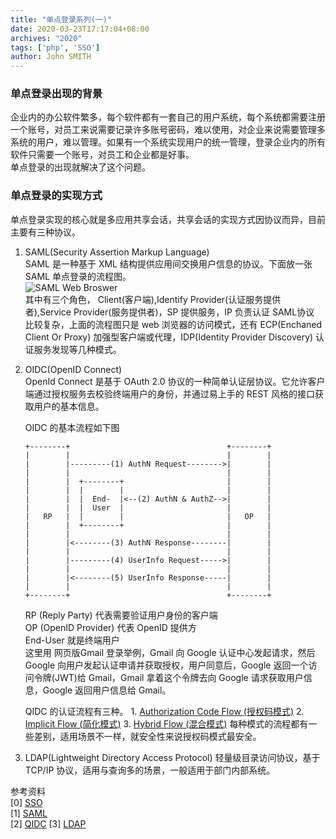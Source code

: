```yaml
---
title: "单点登录系列(一)"
date: 2020-03-23T17:17:04+08:00
archives: "2020"
tags: ['php', 'SSO']
author: John SMITH
---
```


### 单点登录出现的背景
企业内的办公软件繁多，每个软件都有一套自己的用户系统，每个系统都需要注册一个账号，对员工来说需要记录许多账号密码，难以使用，对企业来说需要管理多系统的用户，难以管理。如果有一个系统实现用户的统一管理，登录企业内的所有软件只需要一个账号，对员工和企业都是好事。  
单点登录的出现就解决了这个问题。  
### 单点登录的实现方式
单点登录实现的核心就是多应用共享会话，共享会话的实现方式因协议而异，目前主要有三种协议。
 
1. SAML(Security Assertion Markup Language)  
	SAML 是一种基于 XML 结构提供应用间交换用户信息的协议。下面放一张 SAML 单点登录的流程图。  
	![SAML Web Broswer](https://hurryking.github.io/img/SAML-SSO-Process.gif)  
	其中有三个角色， Client(客户端),Identify Provider(认证服务提供者),Service Provider(服务提供者)，SP 提供服务，IP 负责认证
	SAML协议 比较复杂，上面的流程图只是 web 浏览器的访问模式，还有 ECP(Enchaned Client Or Proxy) 加强型客户端或代理，IDP(Identity Provider Discovery) 认证服务发现等几种模式。

2. OIDC(OpenID Connect)  
	OpenId Connect 是基于 OAuth 2.0 协议的一种简单认证层协议。它允许客户端通过授权服务去校验终端用户的身份，并通过易上手的 REST 风格的接口获取用户的基本信息。

	OIDC 的基本流程如下图

	```
	+--------+                                   +--------+
	|        |                                   |        |
	|        |---------(1) AuthN Request-------->|        |
	|        |                                   |        |
	|        |  +--------+                       |        |
	|        |  |        |                       |        |
	|        |  |  End-  |<--(2) AuthN & AuthZ-->|        |
	|        |  |  User  |                       |        |
	|   RP   |  |        |                       |   OP   |
	|        |  +--------+                       |        |
	|        |                                   |        |
	|        |<--------(3) AuthN Response--------|        |
	|        |                                   |        |
	|        |---------(4) UserInfo Request----->|        |
	|        |                                   |        |
	|        |<--------(5) UserInfo Response-----|        |
	|        |                                   |        |
	+--------+                                   +--------+
	```
	RP (Reply Party) 代表需要验证用户身份的客户端  
	OP (OpenID Provider) 代表 OpenID 提供方  
	End-User 就是终端用户  
	这里用 网页版Gmail 登录举例，Gmail 向 Google 认证中心发起请求，然后 Google 向用户发起认证申请并获取授权，用户同意后，Google 返回一个访问令牌(JWT)给 Gmail，Gmail 拿着这个令牌去向 Google 请求获取用户信息，Google 返回用户信息给 Gmail。

	QIDC 的认证流程有三种。
		1. [Authorization Code Flow (授权码模式)](https://openid.net/specs/openid-connect-core-1_0.html#CodeFlowSteps) 
		2. [Implicit Flow (简化模式)](https://openid.net/specs/openid-connect-core-1_0.html#ImplicitFlowSteps) 
		3. [Hybrid Flow (混合模式)](https://openid.net/specs/openid-connect-core-1_0.html#HybridFlowSteps) 
	每种模式的流程都有一些差别，适用场景不一样，就安全性来说授权码模式最安全。


3. LDAP(Lightweight Directory Access Protocol)
	轻量级目录访问协议，基于 TCP/IP 协议，适用与查询多的场景，一般适用于部门内部系统。

参考资料  
[0] [SSO](https://auth0.com/docs/sso/current)  
[1] [SAML](http://saml.xml.org/wiki/saml-introduction)  
[2] [QIDC](https://openid.net/connect/)
[3] [LDAP](https://ldap.com/)
